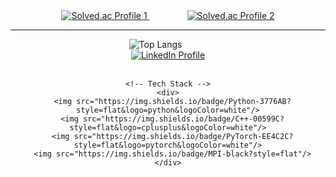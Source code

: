 <div align="center">
  <!-- 첫 번째 Solved.ac 뱃지 -->
  <a href="https://solved.ac/taekyun0219">
    <img src="http://mazassumnida.wtf/api/v2/generate_badge?boj=taekyun0219" alt="Solved.ac Profile 1" />
  </a>
  <!-- 간격 조절 -->
  <span style="margin: 0 30px;"></span>
  <!-- 두 번째 Solved.ac 뱃지 -->
  <a href="https://solved.ac/taekyunlee">
    <img src="http://mazassumnida.wtf/api/v2/generate_badge?boj=taekyunlee" alt="Solved.ac Profile 2" />
  </a>
</div>

***
<div align="center">

  <!-- 왼쪽: 언어 통계 -->
  <div style="display: inline-block; vertical-align: top; margin-right: 40px;">
    <img src="https://github-readme-stats.vercel.app/api/top-langs/?username=taekyun0219&layout=compact" alt="Top Langs" />
  </div>

  <!-- 오른쪽: LinkedIn + Tech Stack -->
  <div style="display: inline-block; vertical-align: top; text-align: center;">
    <!-- LinkedIn -->
    <a href="https://www.linkedin.com/in/taekyun0219/">
      <img src="https://img.shields.io/badge/LinkedIn-Profile-blue?logo=linkedin" alt="LinkedIn Profile"/>
    </a>
    <br/><br/>

    <!-- Tech Stack -->
    <div>
      <img src="https://img.shields.io/badge/Python-3776AB?style=flat&logo=python&logoColor=white"/>
      <img src="https://img.shields.io/badge/C++-00599C?style=flat&logo=cplusplus&logoColor=white"/>
      <img src="https://img.shields.io/badge/PyTorch-EE4C2C?style=flat&logo=pytorch&logoColor=white"/>
      <img src="https://img.shields.io/badge/MPI-black?style=flat"/>
    </div>
  </div>

</div>



<!--
**taekyun0219/taekyun0219** is a ✨ _special_ ✨ repository because its `README.md` (this file) appears on your GitHub profile.

Here are some ideas to get you started:

- 🔭 I’m currently working on ...
- 🌱 I’m currently learning ...
- 👯 I’m looking to collaborate on ...
- 🤔 I’m looking for help with ...
- 💬 Ask me about ...
- 📫 How to reach me: ...
- 😄 Pronouns: ...
- ⚡ Fun fact: ...
-->
